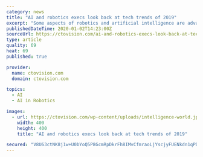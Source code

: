 ```yaml
---
category: news
title: "AI and robotics execs look back at tech trends of 2019"
excerpt: "Some aspects of robotics and artificial intelligence are advancing rapidly; others, not so much. What should AI and robotics developers recall as they prepare for a new year? Sudhir Jha, senior vice president and head of Brighterion Inc., Max Versace ..."
publishedDateTime: 2020-01-02T14:23:00Z
sourceUrl: https://ctovision.com/ai-and-robotics-execs-look-back-at-tech-trends-of-2019/
type: article
quality: 69
heat: 69
published: true

provider:
  name: ctovision.com
  domain: ctovision.com

topics:
  - AI
  - AI in Robotics

images:
  - url: https://ctovision.com/wp-content/uploads/intelligence-world.jpg
    width: 400
    height: 400
    title: "AI and robotics execs look back at tech trends of 2019"

secured: "V8U63ctNK8j1w+U0bYoQ5P8GcmRpDkrFh8IMvCfmraoLjYscjyFUENkdn1qPD4Pvc/3ckVO6wCkEpGmNZ2mxBO/nCklkt4xFH90VHdtPQhDcN911QykHT5b8S1vJF2KZkz7XjURPvHymph9eIwlH9oiBAJCMAzZafU3FL/wmAZPIiO/PUV3gO80KECDIWkLDjZnTVlq6TOHEq+YaHAQkGAOffkT7hx7kdSM3+CkMGx+xmoj+gXjqkOCG9TqSph+W8AwjaYNUtGDqGbBCCW3MYsJBqbyqidIM0JHpshQVTgs=;sHOmqzDHLLf29kEjNjIoLw=="
---
```


